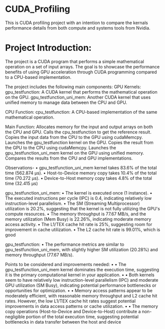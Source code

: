 # CUDA_Profiling

This is CUDA profiling project with an intention to compare the kernals performance details from both compute and systems tools from Nvidia.

# Project Introduction:
The project is a CUDA program that performs a simple mathematical operation on a set of input arrays. The goal is to showcase the performance benefits of using GPU acceleration through CUDA programming compared to a CPU-based implementation.

The project includes the following main components:
GPU Kernels:
gpu_testfunction: A CUDA kernel that performs the mathematical operation on the GPU.
gpu_testfunction_uni_mem: Another CUDA kernel that uses unified memory to manage data between the CPU and GPU.

CPU Function:
cpu_testfunction: A CPU-based implementation of the same mathematical operation.

Main Function:
Allocates memory for the input and output arrays on both the CPU and GPU.
Calls the cpu_testfunction to get the reference result.
Copies the input data from the CPU to the GPU using cudaMemcpy.
Launches the gpu_testfunction kernel on the GPU.
Copies the result from the GPU to the CPU using cudaMemcpy.
Launches the gpu_testfunction_uni_mem kernel on the GPU using unified memory.
Compares the results from the CPU and GPU implementations.


Observations- 
•  gpu_testfunction_uni_mem kernel takes 83.6% of the total time (562.874 μs). 
•  Host-to-Device memory copy takes 10.4% of the total time (70.272 μs). 
•  Device-to-Host memory copy takes 4.8% of the total time (32.415 μs)


gpu_testfunction_uni_mem:
•	The kernel is executed once (1 instance).
•	The executed instructions per cycle (IPC) is 0.4, indicating relatively low instruction-level parallelism.
•	The SM (Streaming Multiprocessor) utilization is 20.2%, suggesting that the kernel is not fully utilizing the GPU's compute resources.
•	The memory throughput is 77.67 MB/s, and the memory utilization (Mem Busy) is 22.26%, indicating moderate memory access activity.
•	The L1/TEX cache hit rate is 25%, suggesting room for improvement in cache utilization.
•	The L2 cache hit rate is 99.01%, which is good

gpu_testfunction:
•	The performance metrics are similar to gpu_testfunction_uni_mem, with slightly higher SM utilization (20.28%) and memory throughput (77.67 MB/s).

Points to be considered and improvements needed:
•	•  The gpu_testfunction_uni_mem kernel dominates the execution time, suggesting it is the primary computational kernel in your application. 
•	•  Both kernels seem to have relatively low instruction-level parallelism (IPC) and moderate GPU utilization (SM Busy), indicating potential performance bottlenecks or opportunities for optimization. 
•	•  Memory access patterns appear to be moderately efficient, with reasonable memory throughput and L2 cache hit rates. However, the low L1/TEX cache hit rates suggest potential improvements in data access patterns or cache utilization. 
•	•  The memory copy operations (Host-to-Device and Device-to-Host) contribute a non-negligible portion of the total execution time, suggesting potential bottlenecks in data transfer between the host and device




